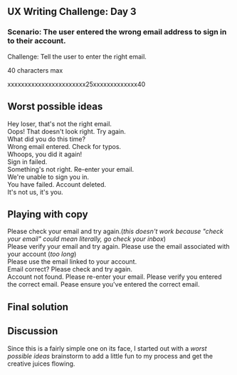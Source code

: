 ## UX Writing Challenge: Day 3
### Scenario: The user entered the wrong email address to sign in to their account.

Challenge: Tell the user to enter the right email.

40 characters max

xxxxxxxxxxxxxxxxxxxxxxx25xxxxxxxxxxxxx40

## Worst possible ideas
Hey loser, that's not the right email.  
Oops! That doesn't look right. Try again.  
What did you do this time?  
Wrong email entered. Check for typos.  
Whoops, you did it again!  
Sign in failed.  
Something's not right. Re-enter your email.  
We're unable to sign you in.  
You have failed. Account deleted.  
It's not us, it's you.  

## Playing with copy
Please check your email and try again.(*this doesn't work because "check your email" could mean literally, go check your inbox*)  
Please verify your email and try again.
Please use the email associated with your account (*too long*)  
Please use the email linked to your account.  
Email correct? Please check and try again.  
Account not found. Please re-enter your email.
Please verify you entered the correct email.
Pease ensure you've entered the correct email. 




## Final solution





## Discussion
Since this is a fairly simple one on its face, I started out with a *worst possible ideas* brainstorm to add a little fun to my process and get the creative juices flowing. 
